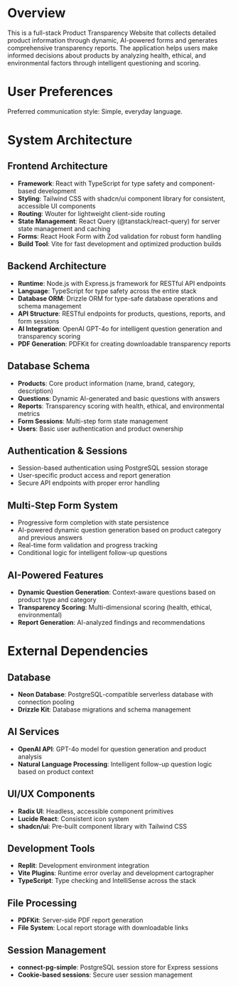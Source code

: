 # Overview

This is a full-stack Product Transparency Website that collects detailed product information through dynamic, AI-powered forms and generates comprehensive transparency reports. The application helps users make informed decisions about products by analyzing health, ethical, and environmental factors through intelligent questioning and scoring.

# User Preferences

Preferred communication style: Simple, everyday language.

# System Architecture

## Frontend Architecture
- **Framework**: React with TypeScript for type safety and component-based development
- **Styling**: Tailwind CSS with shadcn/ui component library for consistent, accessible UI components
- **Routing**: Wouter for lightweight client-side routing
- **State Management**: React Query (@tanstack/react-query) for server state management and caching
- **Forms**: React Hook Form with Zod validation for robust form handling
- **Build Tool**: Vite for fast development and optimized production builds

## Backend Architecture
- **Runtime**: Node.js with Express.js framework for RESTful API endpoints
- **Language**: TypeScript for type safety across the entire stack
- **Database ORM**: Drizzle ORM for type-safe database operations and schema management
- **API Structure**: RESTful endpoints for products, questions, reports, and form sessions
- **AI Integration**: OpenAI GPT-4o for intelligent question generation and transparency scoring
- **PDF Generation**: PDFKit for creating downloadable transparency reports

## Database Schema
- **Products**: Core product information (name, brand, category, description)
- **Questions**: Dynamic AI-generated and basic questions with answers
- **Reports**: Transparency scoring with health, ethical, and environmental metrics
- **Form Sessions**: Multi-step form state management
- **Users**: Basic user authentication and product ownership

## Authentication & Sessions
- Session-based authentication using PostgreSQL session storage
- User-specific product access and report generation
- Secure API endpoints with proper error handling

## Multi-Step Form System
- Progressive form completion with state persistence
- AI-powered dynamic question generation based on product category and previous answers
- Real-time form validation and progress tracking
- Conditional logic for intelligent follow-up questions

## AI-Powered Features
- **Dynamic Question Generation**: Context-aware questions based on product type and category
- **Transparency Scoring**: Multi-dimensional scoring (health, ethical, environmental)
- **Report Generation**: AI-analyzed findings and recommendations

# External Dependencies

## Database
- **Neon Database**: PostgreSQL-compatible serverless database with connection pooling
- **Drizzle Kit**: Database migrations and schema management

## AI Services
- **OpenAI API**: GPT-4o model for question generation and product analysis
- **Natural Language Processing**: Intelligent follow-up question logic based on product context

## UI/UX Components
- **Radix UI**: Headless, accessible component primitives
- **Lucide React**: Consistent icon system
- **shadcn/ui**: Pre-built component library with Tailwind CSS

## Development Tools
- **Replit**: Development environment integration
- **Vite Plugins**: Runtime error overlay and development cartographer
- **TypeScript**: Type checking and IntelliSense across the stack

## File Processing
- **PDFKit**: Server-side PDF report generation
- **File System**: Local report storage with downloadable links

## Session Management
- **connect-pg-simple**: PostgreSQL session store for Express sessions
- **Cookie-based sessions**: Secure user session management